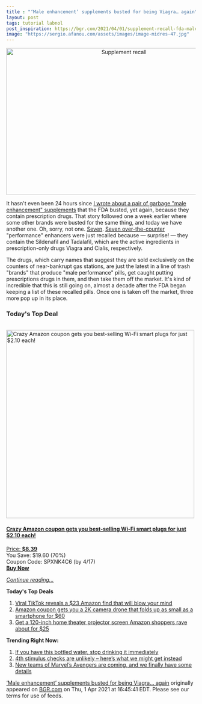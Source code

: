 ```yaml
---
title : "‘Male enhancement’ supplements busted for being Viagra… again"
layout: post
tags: tutorial labnol
post_inspiration: https://bgr.com/2021/04/01/supplement-recall-fda-male-enhancement-pills/
image: "https://sergio.afanou.com/assets/images/image-midres-47.jpg"
---
```


<center><a href="https://bgr.com/2021/04/01/supplement-recall-fda-male-enhancement-pills/" class="bgr-rss-featured-image bgr-rss-test-class"><img loading="lazy" width="610" height="390" src="https://bgr.com/wp-content/uploads/2020/10/bgrpic-copy-6.jpg?quality=70&amp;strip=all&amp;w=610" class="attachment-feed_normal size-feed_normal wp-post-image" alt="Supplement recall" loading="lazy" srcset="https://bgr.com/wp-content/uploads/2020/10/bgrpic-copy-6.jpg 1750w, https://bgr.com/wp-content/uploads/2020/10/bgrpic-copy-6.jpg?resize=150,96 150w, https://bgr.com/wp-content/uploads/2020/10/bgrpic-copy-6.jpg?resize=300,192 300w, https://bgr.com/wp-content/uploads/2020/10/bgrpic-copy-6.jpg?resize=768,491 768w, https://bgr.com/wp-content/uploads/2020/10/bgrpic-copy-6.jpg?resize=1024,654 1024w, https://bgr.com/wp-content/uploads/2020/10/bgrpic-copy-6.jpg?resize=1536,981 1536w, https://bgr.com/wp-content/uploads/2020/10/bgrpic-copy-6.jpg?resize=610,390 610w, https://bgr.com/wp-content/uploads/2020/10/bgrpic-copy-6.jpg?resize=664,424 664w, https://bgr.com/wp-content/uploads/2020/10/bgrpic-copy-6.jpg?resize=1200,767 1200w, https://bgr.com/wp-content/uploads/2020/10/bgrpic-copy-6.jpg?resize=782,500 782w, https://bgr.com/wp-content/uploads/2020/10/bgrpic-copy-6.jpg?resize=827,528 827w, https://bgr.com/wp-content/uploads/2020/10/bgrpic-copy-6.jpg?resize=800,511 800w" sizes="(max-width: 610px) 100vw, 610px" title="Supplement recall" /></a></center><p>It hasn't even been 24 hours since <a href="https://bgr.com/2021/03/31/supplement-recall-viagra-cialis-fda/">I wrote about a pair of garbage "male enhancement" supplements</a> that the FDA busted, yet again, because they contain prescription drugs. That story followed one a week earlier where some other brands were busted for the same thing, and today we have another one. Oh, sorry, not one. <a href="https://www.fda.gov/safety/recalls-market-withdrawals-safety-alerts/nuri-trading-llc-issues-voluntary-nationwide-recall-shogun-x-7000-thumbs-7-black-25k-thumbs-7-white?utm_medium=email&amp;utm_source=govdelivery">Seven</a>. <a href="https://www.fda.gov/safety/recalls-market-withdrawals-safety-alerts/ummzy-llc-issues-voluntary-nationwide-recall-thumbs-7-red-70k-shogun-x-15000mg-and-krazy-night-due?utm_medium=email&amp;utm_source=govdelivery">Seven over-the-counter</a> "performance" enhancers were just recalled because &mdash; surprise! &mdash; they contain the Sildenafil and Tadalafil, which are the active ingredients in prescription-only drugs Viagra and Cialis, respectively.</p>
<p>The drugs, which carry names that suggest they are sold exclusively on the counters of near-bankrupt gas stations, are just the latest in a line of trash "brands" that produce "male performance" pills, get caught putting prescriptions drugs in them, and then take them off the market. It's kind of incredible that this is still going on, almost a decade after the FDA began keeping a list of these recalled pills. Once one is taken off the market, three more pop up in its place.</p>
<h3>Today's Top Deal</h3>
<p><a href="https://www.amazon.com/Gosund-Compatible-Required-appliances-Certified/dp/B079MFTYMV?tag=b0c55topdeals-20"><br><img height="500px" width="500px" src="https://m.media-amazon.com/images/I/41XmxsuucoL.jpg" alt="Crazy Amazon coupon gets you best-selling Wi-Fi smart plugs for just $2.10 each!"><br></a></p>
<h4><a href="https://www.amazon.com/Gosund-Compatible-Required-appliances-Certified/dp/B079MFTYMV?tag=b0c55rss-20">Crazy Amazon coupon gets you best-selling Wi-Fi smart plugs for just $2.10 each!</a></h4>
<p><a href="https://www.amazon.com/Gosund-Compatible-Required-appliances-Certified/dp/B079MFTYMV?tag=b0c55rss-20">Price: <strong>$8.39</strong></a><br><span>You Save: $19.60 (70%)</span><br><span>Coupon Code: SPXNK4C6 (by 4/17)</span><br><strong><a href="https://www.amazon.com/Gosund-Compatible-Required-appliances-Certified/dp/B079MFTYMV?tag=b0c55rss-20">Buy Now</a></strong></p>
<p><a href="https://bgr.com/2021/04/01/supplement-recall-fda-male-enhancement-pills/" class="more-link"><em>Continue reading...</em></a></p>

<p><strong>Today's Top Deals</strong></p>
<ol>
<li><a href="https://bgr.com/2021/04/01/viral-tiktok-reveals-a-23-amazon-find-that-will-blow-your-mind/?utm_source=rss&#038;utm_campaign=topdeals">Viral TikTok reveals a $23 Amazon find that will blow your mind</a></li>
<li><a href="https://bgr.com/2021/04/01/drone-with-camera-on-amazon-prime-coupon-lowest-price/?utm_source=rss&#038;utm_campaign=topdeals">Amazon coupon gets you a 2K camera drone that folds up as small as a smartphone for $60</a></li>
<li><a href="https://bgr.com/2021/04/01/projector-screen-amazon-prime-best-seller-price-discount/?utm_source=rss&#038;utm_campaign=topdeals">Get a 120-inch home theater projector screen Amazon shoppers rave about for $25</a></li>
</ol>

<p><strong>Trending Right Now:</strong></p>
<ol>
<li><a href="https://bgr.com/2021/04/01/real-water-recall-brand-fda/">If you have this bottled water, stop drinking it immediately</a></li>
<li><a href="https://bgr.com/2021/04/01/new-stimulus-check-fourth-covid-19-payment-unlikely/">4th stimulus checks are unlikely &#8211; here&#8217;s what we might get instead</a></li>
<li><a href="https://bgr.com/2021/04/01/avengers-5-rumors-young-dark-west-coast-avengers-mcu-stories/">New teams of Marvel&#8217;s Avengers are coming, and we finally have some details</a></li>
</ol>
<p><a href="https://bgr.com/2021/04/01/supplement-recall-fda-male-enhancement-pills/">‘Male enhancement’ supplements busted for being Viagra… again</a> originally appeared on <a href="http://bgr.com">BGR.com</a> on Thu, 1 Apr 2021 at 16:45:41 EDT. Please see our terms for use of feeds.</p>